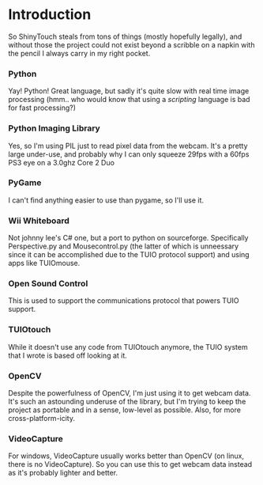 # Introduction #

So ShinyTouch steals from tons of things (mostly hopefully legally), and without those the project could not exist beyond a scribble on a napkin with the pencil I always carry in my right pocket.


### Python ###
Yay! Python! Great language, but sadly it's quite slow with real time image processing (hmm.. who would know that using a _scripting_ language is bad for fast processing?)

### Python Imaging Library ###
Yes, so I'm using PIL just to read pixel data from the webcam. It's a pretty large under-use, and probably why I can only squeeze 29fps with a 60fps PS3 eye on a 3.0ghz Core 2 Duo

### PyGame ###
I can't find anything easier to use than pygame, so I'll use it.

### Wii Whiteboard ###
Not johnny lee's C# one, but a port to python on sourceforge. Specifically Perspective.py and Mousecontrol.py (the latter of which is unneessary since it can be accomplished due to the TUIO protocol support) and using apps like TUIOmouse.

### Open Sound Control ###
This is used to support the communications protocol that powers TUIO support.

### TUIOtouch ###
While it doesn't use any code from TUIOtouch anymore, the TUIO system that I wrote is based off looking at it.

### OpenCV ###
Despite the powerfulness of OpenCV, I'm just using it to get webcam data. It's such an astounding underuse of the library, but I'm trying to keep the project as portable and in a sense, low-level as possible. Also, for more cross-platform-icity.

### VideoCapture ###
For windows, VideoCapture usually works better than OpenCV (on linux, there is no VideoCapture). So you can use this to get webcam data instead as it's probably lighter and better.